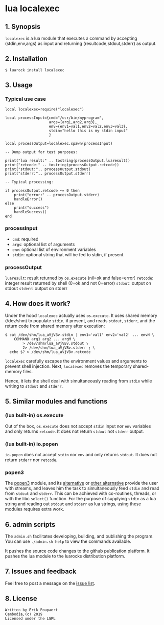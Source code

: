 # lua localexec

## 1. Synopsis

`localexec` is a lua module that executes a command by accepting (stdin,env,args) as input and returning (resultcode,stdout,stderr) as output.

## 2. Installation

```
$ luarock install localexec
```

## 3. Usage

### Typical use case

```(lua)
local localexec=require("localexec")

local processInput={cmd="/usr/bin/myprogram", 
                    args={arg1,arg2,arg3}, 
                    env={env1=val1,env2=val2,env3=val3}, 
                    stdin="hello this is my stdin input"
                    }

local processOutput=localexec.spawn(processInput)

-- Dump output for test purposes:

print("lua result:" .. tostring(processOutput.luaresult))
print("retcode:" .. tostring(processOutput.retcode))
print("stdout:".. processOutput.stdout)
print("stderr:".. processOutput.stderr)

-- Typical processing:

if processOutput.retcode ~= 0 then
    print("error:" .. processOutput.stderr)
    handleError()
else
    print("success")
    handleSuccess()
end

```

### processInput

* `cmd`: required
* `args`: optional list of arguments
* `env`: optional list of environment variables
* `stdin`: optional string that will be fed to stdin, if present

### processOutput

`luaresult`: result returned by `os.execute` (nil=ok and false=error)
`retcode`: integer result returned by shell (0=ok and not 0=error)
`stdout`: output on stdout
`stderr`: output on stderr

## 4. How does it work?

Under the hood `localexec` actually uses `os.execute`. It uses shared memory (/dev/shm) to populate `stdin`, if present,
and reads `stdout`, `stderr`, and the return code from shared memory after execution:
```
$ cat /dev/shm/lua_aVjVBv.stdin | env1='val1' env2='val2' ... envN \
    COMMAND arg1 arg2 ... argM \
        > /dev/shm/lua_aVjVBv.stdout \
        2> /dev/shm/lua_aVjVBv.stderr ; \
  echo $? > /dev/shm/lua_aVjVBv.retcode
```
`localexec` carefully escapes the environment values and arguments to prevent shell injection.
Next, `localexec` removes the temporary shared-memory files.

Hence, it lets the shell deal with simultaneously reading from `stdin` while writing to `stdout` and `stderr`.

## 5. Similar modules and functions

### (lua built-in) os.execute

Out of the box, `os.execute` does not accept `stdin` input nor `env` variables and only returns `retcode`.
It does not return `stdout` not `stderr` output.

### (lua built-in) io.popen

`io.popen` does not accept `stdin` nor `env` and only returns `stdout`.
It does not return `stderr` nor `retcode`.

### popen3

The [popen3](https://gist.github.com/mike-bourgeous/2be6c8900bf624887fe5fee4f28552ef#file-popen3_2011-c) module, and its
[alternative](https://github.com/kylemanna/lua-popen3/blob/master/pipe.lua) or [other alternative](https://github.com/LuaDist/lpc) provide the user with streams, and leaves him the task to simultaneously feed `stdin` and read from `stdout` and `stderr`. This can be achieved with co-routines, threads, or with the libc `select()` function. For the purpose of supplying `stdin` as a lua string and reading out `stdout` and `stderr` as lua strings, using these modules requires extra work.

## 6. admin scripts

The `admin.sh` facilitates developing, building, and publishing the program.
You can use `./admin.sh help` to view the commands available.

It pushes the source code changes to the github publication platform.
It pushes the lua module to the luarocks distribution platform.

## 7. Issues and feedback

Feel free to post a message on the [issue list](https://github.com/eriksank/localexec/issues).

## 8. License

```
Written by Erik Poupaert
Cambodia,(c) 2019
Licensed under the LGPL
```

